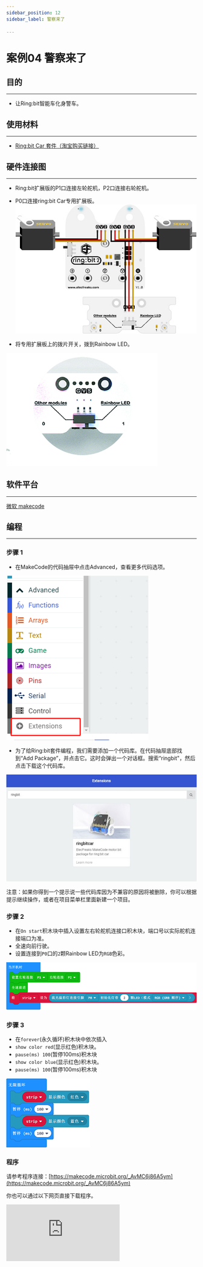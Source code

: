 ```yaml
---
sidebar_position: 12
sidebar_label: 警察来了

---
```


# 案例04 警察来了

## 目的
---
- 让Ring:bit智能车化身警车。

## 使用材料
---
- [Ring:bit Car 套件（淘宝购买链接）](https://item.taobao.com/item.htm?ft=t&id=608540718403)

## 硬件连接图
---
- Ring:bit扩展版的P1口连接左轮舵机，P2口连接右轮舵机。
- P0口连接ring:bit Car专用扩展板。
![](./images/D5sFydb.jpg)

- 将专用扩展板上的拨片开关，拨到Rainbow LED。

![](./images/s3rVwxZ.jpg)

## 软件平台
---
[微软 makecode](https://makecode.microbit.org/#)

## 编程
---
### 步骤 1
- 在MakeCode的代码抽屉中点击Advanced，查看更多代码选项。

![](./images/2qCyzQ7.png)

- 为了给Ring:bit套件编程，我们需要添加一个代码库。在代码抽屉底部找到“Add Package”，并点击它。这时会弹出一个对话框。搜索“ringbit"，然后点击下载这个代码库。

![](./images/1Wq2Mov.jpg)

注意：如果你得到一个提示说一些代码库因为不兼容的原因将被删除，你可以根据提示继续操作，或者在项目菜单栏里面新建一个项目。

### 步骤 2

- 在`On start`积木块中插入设置左右轮舵机连接口积木块，端口号以实际舵机连接端口为准。
- 全速向前行驶。
- 设置连接到`P0`口的`2`颗Rainbow LED为`RGB`色彩。

![](./images/ring_bit_car_v2_case_04_01.png)

### 步骤 3

- 在`forever`(永久循环)积木块中依次插入
- `show color red`(显示红色)积木块。
- `pause(ms) 100`(暂停100ms)积木块
- `show color blue`(显示红色)积木块。
- `pause(ms) 100`(暂停100ms)积木块

![](./images/ring_bit_car_v2_case_04_02.png)


### 程序

请参考程序连接：[https://makecode.microbit.org/_AvMC6j86A5ym](https://makecode.microbit.org/_AvMC6j86A5ym)

你也可以通过以下网页直接下载程序。

<div
    style={{
        position: 'relative',
        paddingBottom: '60%',
        overflow: 'hidden',
    }}
>
    <iframe
        src="https://makecode.microbit.org/_AvMC6j86A5ym"
        frameborder="0"
        sandbox="allow-popups allow-forms allow-scripts allow-same-origin"
        style={{
            position: 'absolute',
            width: '100%',
            height: '100%',
        }}
    />
</div>
---


## 结论
---
- 小车闪亮红蓝警灯全速前进。

![](./images/E4XxlGK.jpg)

## 思考
---
- 让你的小车闪亮黄白急救警灯，如何编写代码？

## 常见问题
---


## 相关阅读
---
